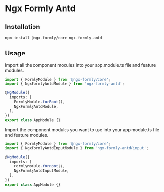 # Ngx Formly Antd

## Installation

```bash
npm install @ngx-formly/core ngx-formly-antd
```

## Usage

Import all the component modules into your app.module.ts file and feature modules.

```typescript
import { FormlyModule } from '@ngx-formly/core';
import { NgxFormlyAntdModule } from 'ngx-formly-antd';

@NgModule({
  imports: [
    FormlyModule.forRoot(),
    NgxFormlyAntdModule,
  ],
})
export class AppModule {}
```

Import the component modules you want to use into your app.module.ts file and feature modules.

```typescript
import { FormlyModule } from '@ngx-formly/core';
import { NgxFormlyAntdInputModule } from 'ngx-formly-antd/input';

@NgModule({
  imports: [
    FormlyModule.forRoot(),
    NgxFormlyAntdInputModule,
  ],
})
export class AppModule {}
```
